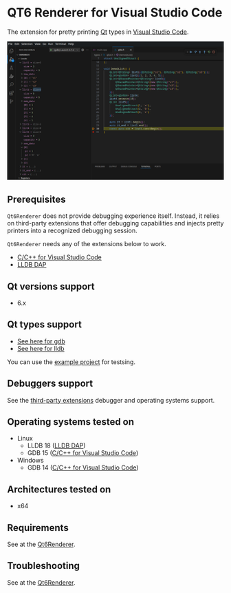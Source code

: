 # QT6 Renderer for Visual Studio Code

The extension for pretty printing [Qt][qt] types in [Visual Studio Code][vscode].

![Screenshot of the debugger](./screenshots/screenshot.png)

## Prerequisites

`Qt6Renderer` does not provide debugging experience itself. Instead, it relies on third-party extensions that offer debugging capabilities and injects pretty printers into a recognized debugging session.

`Qt6Renderer` needs any of the extensions below to work.

* [C/C++ for Visual Studio Code][cpptools]
* [LLDB DAP][lldbdap]

## Qt versions support
* 6.x

## Qt types support
* [See here for gdb][qt6renderer_files_gdb]
* [See here for lldb][qt6renderer_files_lldb]

You can use the [example project][qt6renderer_exmpl] for testsing.

## Debuggers support
See the [third-party extensions](#third-party-extensions-support) debugger and operating systems support.

## Operating systems tested on
* Linux
  * LLDB 18 ([LLDB DAP][lldbdap])
  * GDB 15 ([C/C++ for Visual Studio Code][cpptools])
* Windows  
  * GDB 14 ([C/C++ for Visual Studio Code][cpptools])

## Architectures tested on
* x64

## Requirements

See at the [Qt6Renderer](https://github.com/winseros/Qt6Renderer/tree/master?tab=readme-ov-file#requirements).

## Troubleshooting

See at the [Qt6Renderer](https://github.com/winseros/Qt6Renderer/tree/master?tab=readme-ov-file#troubleshooting).

[qt]: https://www.qt.io/
[vscode]: https://code.visualstudio.com/
[cpptools]: https://marketplace.visualstudio.com/items?itemName=ms-vscode.cpptools
[lldbdap]: https://marketplace.visualstudio.com/items?itemName=llvm-vs-code-extensions.lldb-dap
[gdb]: https://sourceware.org/gdb/
[lldb]: https://lldb.llvm.org/
[qt6renderer]: https://github.com/winseros/Qt6Renderer
[qt6renderer_files_gdb]: https://github.com/winseros/Qt6Renderer/tree/master/python/gdb/qt6renderer
[qt6renderer_files_lldb]: https://github.com/winseros/Qt6Renderer/tree/master/python/lldb/qt6renderer
[qt6renderer_exmpl]: https://github.com/winseros/Qt6RendererExmpl
[qt6renderer_intlj]: https://github.com/winseros/Qt6RendererIntlj
[qt6renderer_vsc]: https://github.com/winseros/Qt6RendererVscj
